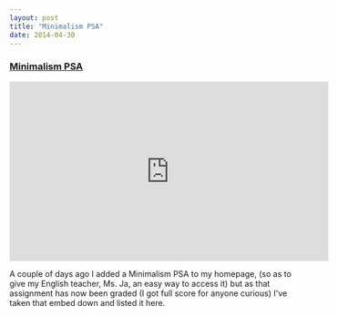 ```yaml
---
layout: post
title: "Minimalism PSA"
date: 2014-04-30
---
```


<h3><a href="https://biteable.com/watch/minimalism-psa-2066406">Minimalism PSA</a></h3>
<iframe frameborder="0" width="560" height="315" src="https://biteable.com/watch/embed/minimalism-psa-2066406" allowfullscreen="true" allow="autoplay"></iframe>

A couple of days ago I added a Minimalism PSA to my homepage, (so as to give my English teacher, Ms. Ja, an easy way to access it) but as that assignment has now been graded (I got full score for anyone curious) I've taken that embed down and listed it here.
